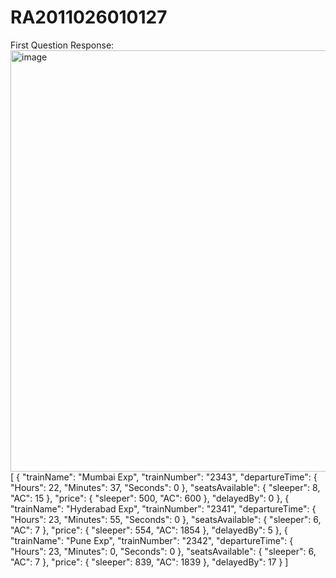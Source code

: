 # RA2011026010127

First Question Response:
<img width="674" alt="image" src="https://user-images.githubusercontent.com/72185635/232100040-24ae2339-3fb4-45a5-92cf-f4c2ab7d67fa.png">
[
    {
        "trainName": "Mumbai Exp",
        "trainNumber": "2343",
        "departureTime": {
            "Hours": 22,
            "Minutes": 37,
            "Seconds": 0
        },
        "seatsAvailable": {
            "sleeper": 8,
            "AC": 15
        },
        "price": {
            "sleeper": 500,
            "AC": 600
        },
        "delayedBy": 0
    },
    {
        "trainName": "Hyderabad Exp",
        "trainNumber": "2341",
        "departureTime": {
            "Hours": 23,
            "Minutes": 55,
            "Seconds": 0
        },
        "seatsAvailable": {
            "sleeper": 6,
            "AC": 7
        },
        "price": {
            "sleeper": 554,
            "AC": 1854
        },
        "delayedBy": 5
    },
    {
        "trainName": "Pune Exp",
        "trainNumber": "2342",
        "departureTime": {
            "Hours": 23,
            "Minutes": 0,
            "Seconds": 0
        },
        "seatsAvailable": {
            "sleeper": 6,
            "AC": 7
        },
        "price": {
            "sleeper": 839,
            "AC": 1839
        },
        "delayedBy": 17
    }
]
